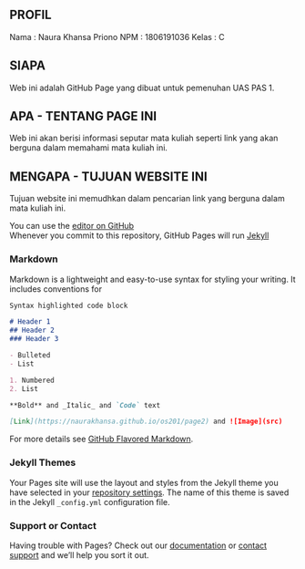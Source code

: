 ## PROFIL 
Nama : Naura Khansa Priono 
NPM : 1806191036 
Kelas : C

## SIAPA 
Web ini adalah GitHub Page yang dibuat untuk pemenuhan UAS PAS 1. 

## APA - TENTANG PAGE INI 
Web ini akan berisi informasi seputar mata kuliah seperti link yang akan berguna dalam memahami mata kuliah ini. 


## MENGAPA - TUJUAN WEBSITE INI 
Tujuan website ini memudhkan dalam pencarian link yang berguna dalam mata kuliah ini. 



You can use the [editor on GitHub](https://github.com/naurakhansa/os201/edit/master/README.md) \
Whenever you commit to this repository, GitHub Pages will run [Jekyll](https://jekyllrb.com/) 

### Markdown

Markdown is a lightweight and easy-to-use syntax for styling your writing. It includes conventions for

```markdown
Syntax highlighted code block

# Header 1
## Header 2
### Header 3

- Bulleted
- List

1. Numbered
2. List

**Bold** and _Italic_ and `Code` text

[Link](https://naurakhansa.github.io/os201/page2) and ![Image](src)
```

For more details see [GitHub Flavored Markdown](https://guides.github.com/features/mastering-markdown/).

### Jekyll Themes

Your Pages site will use the layout and styles from the Jekyll theme you have selected in your [repository settings](https://github.com/naurakhansa/os201/settings). The name of this theme is saved in the Jekyll `_config.yml` configuration file.

### Support or Contact

Having trouble with Pages? Check out our [documentation](https://help.github.com/categories/github-pages-basics/) or [contact support](https://github.com/contact) and we’ll help you sort it out.
